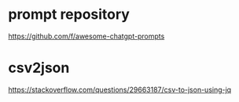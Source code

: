 # prompt repository

https://github.com/f/awesome-chatgpt-prompts

# csv2json

https://stackoverflow.com/questions/29663187/csv-to-json-using-jq

